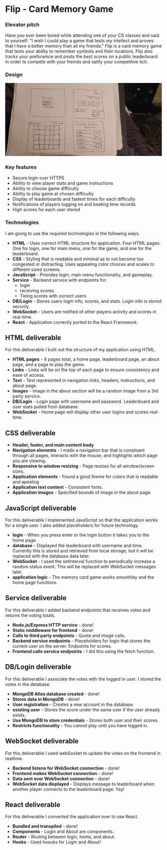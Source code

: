 # Flip - Card Memory Game

### Elevator pitch

Have you ever been bored while attending one of your CS classes and said to yourself: "I wish I could play a game that tests my intellect and proves that I have a better memory than all my friends." Flip is a card memory game that tests your ability to remember symbols and their locations. Flip also tracks your preforamce and posts the best scores on a public leaderboard in order to compete with your freinds and satify your competitive itch.

### Design

![Mock](flipDesignDiagram.jpg)

### Key features

- Secure login over HTTPS
- Ability to view player stats and game instructions
- Ability to choose game difficulty
- Ability to play game at chosen difficulty
- Display of leaderboards and fastest times for each difficulty
- Notifications of players logging on and beating time records
- High scores for each user stored

### Technologies

I am going to use the required technologies in the following ways.

- **HTML** - Uses correct HTML structure for application. Four HTML pages. One for login, one for main menu, one for the game, and one for the leaderboard.
- **CSS** - Styling that is readable and minimal as to not become too congested or distracting. Uses appealing color choices and scales to different sized screens.
- **JavaScript** - Provides login, main menu functionality, and gameplay.
- **Service** - Backend service with endpoints for:
  - login
  - receiving scores
  - Tieing scores with correct users
- **DB/Login** - Stores users login info, scores, and stats. Login info is stored securily. 
- **WebSocket** - Users are notified of other players activity and scores in real-time.
- **React** - Application correctly ported to the React Framework.

## HTML deliverable

For this deliverable I built out the structure of my application using HTML.

- **HTML pages** - 4 pages total, a home page, leaderboard page, an about page, and a page to play the game.
- **Links** - Links will be on the top of each page to ensure consistency and ease of access.
- **Text** - Text represented in navigation links, headers, instructions, and about page.
- **Images** - Image in the about section will be a random image from a 3rd party service.
- **DB/Login** - Login page with username and password. Leaderboard and user stats pulled from database.
- **WebSocket** - Home page will display other user logins and scores real-time.

## CSS deliverable

- **Header, footer, and main content body**
- **Navigation elements** - I made a navigation bar that is consitsant through all pages, interacts with the mouse, and highlights which page you are viewing.
- **Responsive to window resizing** - Page resizes for all window/screen sizes.
- **Application elements** - Found a good theme for colors that is readable and apealing
- **Application text content** - Consistent fonts.
- **Application images** - Specified bounds of image in the about page.

## JavaScript deliverable

For this deliverable I implemented JavaScript so that the application works for a single user. I also added placeholders for future technology.

- **login** - When you press enter or the login button it takes you to the home page.
- **database** - Displayed the leaderboard with username and time. Currently this is stored and retrieved from local storage, but it will be replaced with the database data later.
- **WebSocket** - I used the setInterval function to periodically increase a random status event. This will be replaced with WebSocket messages later.
- **application logic** - The memory card game works smoothley and the home page functions.

## Service deliverable

For this deliverable I added backend endpoints that receives votes and returns the voting totals.

- **Node.js/Express HTTP service** - done!
- **Static middleware for frontend** - done!
- **Calls to third party endpoints** - Quote and image calls.
- **Backend service endpoints** - Placeholders for login that stores the current user on the server. Endpoints for scores.
- **Frontend calls service endpoints** - I did this using the fetch function.

## DB/Login deliverable

For this deliverable I associate the votes with the logged in user. I stored the votes in the database.

- **MongoDB Atlas database created** - done!
- **Stores data in MongoDB** - done!
- **User registration** - Creates a new account in the database.
- **existing user** - Stores the score under the same user if the user already exists.
- **Use MongoDB to store credentials** - Stores both user and their scores.
- **Restricts functionality** - You cannot play until you have logged in.

## WebSocket deliverable

For this deliverable I used webSocket to update the votes on the frontend in realtime.

- **Backend listens for WebSocket connection** - done!
- **Frontend makes WebSocket connection** - done!
- **Data sent over WebSocket connection** - done!
- **WebSocket data displayed** - Displays message to leaderboard when another player connects to the leaderboard page. Yay!

## React deliverable

For this deliverable I converted the application over to use React.

 - **Bundled and transpiled** - done!
 - **Components** - Login and About are components.
 - **Router** - Routing between login, home, and about.
 - **Hooks** - Used hoooks for Login and About!